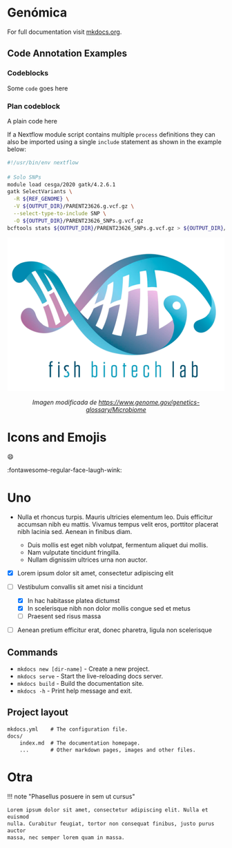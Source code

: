 # Genómica

For full documentation visit [mkdocs.org](https://www.mkdocs.org).

## Code Annotation Examples

### Codeblocks

Some `code` goes here

### Plan codeblock

A plain code here

If a Nextflow module script contains multiple `process` definitions they can also be imported using a single `include` statement as shown in the example below:

```bash linenums="1" title="hello.nf"
#!/usr/bin/env nextflow

# Solo SNPs
module load cesga/2020 gatk/4.2.6.1
gatk SelectVariants \
  -R ${REF_GENOME} \
  -V ${OUTPUT_DIR}/PARENT23626.g.vcf.gz \
  --select-type-to-include SNP \
  -O ${OUTPUT_DIR}/PARENT23626_SNPs.g.vcf.gz 
bcftools stats ${OUTPUT_DIR}/PARENT23626_SNPs.g.vcf.gz > ${OUTPUT_DIR}/PARENT23626_SNPs.g.vcf_stats.txt
```

<div align="center">
    <img src="./assets/logo.png">
    <p><em>Imagen modificada de <a href="https://www.genome.gov/genetics-glossary/Microbiome">https://www.genome.gov/genetics-glossary/Microbiome</a></em></p>
</div>


# Icons and Emojis

:smile:

:fontawesome-regular-face-laugh-wink:

# Uno

- Nulla et rhoncus turpis. Mauris ultricies elementum leo. Duis efficitur
  accumsan nibh eu mattis. Vivamus tempus velit eros, porttitor placerat nibh
  lacinia sed. Aenean in finibus diam.

    * Duis mollis est eget nibh volutpat, fermentum aliquet dui mollis.
    * Nam vulputate tincidunt fringilla.
    * Nullam dignissim ultrices urna non auctor.
 

- [x] Lorem ipsum dolor sit amet, consectetur adipiscing elit
- [ ] Vestibulum convallis sit amet nisi a tincidunt
    * [x] In hac habitasse platea dictumst
    * [x] In scelerisque nibh non dolor mollis congue sed et metus
    * [ ] Praesent sed risus massa
- [ ] Aenean pretium efficitur erat, donec pharetra, ligula non scelerisque




## Commands

* `mkdocs new [dir-name]` - Create a new project.
* `mkdocs serve` - Start the live-reloading docs server.
* `mkdocs build` - Build the documentation site.
* `mkdocs -h` - Print help message and exit.

## Project layout

    mkdocs.yml    # The configuration file.
    docs/
        index.md  # The documentation homepage.
        ...       # Other markdown pages, images and other files.


# Otra
!!! note "Phasellus posuere in sem ut cursus"

    Lorem ipsum dolor sit amet, consectetur adipiscing elit. Nulla et euismod
    nulla. Curabitur feugiat, tortor non consequat finibus, justo purus auctor
    massa, nec semper lorem quam in massa.

